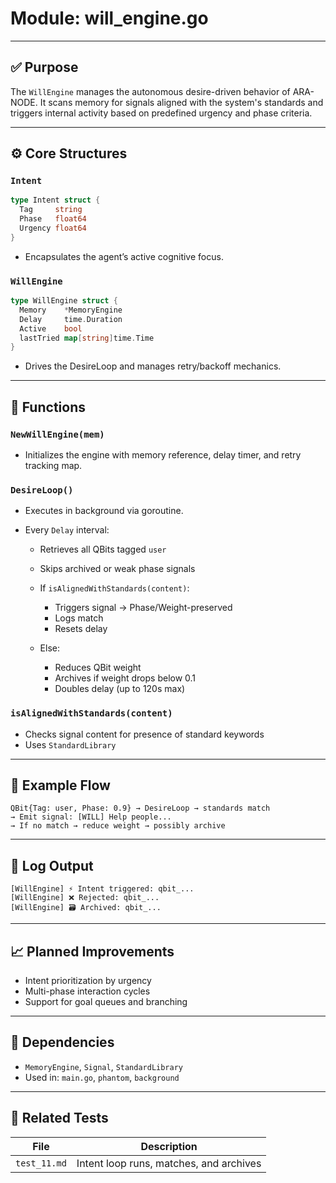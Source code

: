 # Module: will\_engine.go

---

## ✅ Purpose

The `WillEngine` manages the autonomous desire-driven behavior of ARA-NODE. It scans memory for signals aligned with the system's standards and triggers internal activity based on predefined urgency and phase criteria.

---

## ⚙️ Core Structures

### `Intent`

```go
type Intent struct {
  Tag     string
  Phase   float64
  Urgency float64
}
```

* Encapsulates the agent’s active cognitive focus.

### `WillEngine`

```go
type WillEngine struct {
  Memory    *MemoryEngine
  Delay     time.Duration
  Active    bool
  lastTried map[string]time.Time
}
```

* Drives the DesireLoop and manages retry/backoff mechanics.

---

## 🔧 Functions

### `NewWillEngine(mem)`

* Initializes the engine with memory reference, delay timer, and retry tracking map.

### `DesireLoop()`

* Executes in background via goroutine.
* Every `Delay` interval:

  * Retrieves all QBits tagged `user`
  * Skips archived or weak phase signals
  * If `isAlignedWithStandards(content)`:

    * Triggers signal → Phase/Weight-preserved
    * Logs match
    * Resets delay
  * Else:

    * Reduces QBit weight
    * Archives if weight drops below 0.1
    * Doubles delay (up to 120s max)

### `isAlignedWithStandards(content)`

* Checks signal content for presence of standard keywords
* Uses `StandardLibrary`

---

## 🧠 Example Flow

```text
QBit{Tag: user, Phase: 0.9} → DesireLoop → standards match
→ Emit signal: [WILL] Help people...
→ If no match → reduce weight → possibly archive
```

---

## 💬 Log Output

```text
[WillEngine] ⚡ Intent triggered: qbit_...
[WillEngine] ❌ Rejected: qbit_...
[WillEngine] 🗃 Archived: qbit_...
```

---

## 📈 Planned Improvements

* Intent prioritization by urgency
* Multi-phase interaction cycles
* Support for goal queues and branching

---

## 📂 Dependencies

* `MemoryEngine`, `Signal`, `StandardLibrary`
* Used in: `main.go`, `phantom`, `background`

---

## 🧪 Related Tests

| File         | Description                             |
| ------------ | --------------------------------------- |
| `test_11.md` | Intent loop runs, matches, and archives |
